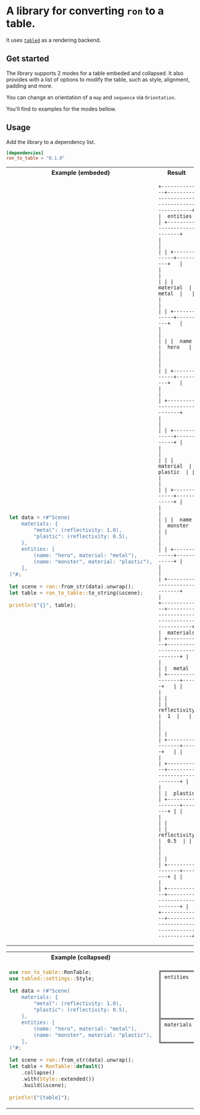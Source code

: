 # A library for converting `ron` to a table.

It uses [`tabled`](https://github.com/zhiburt/tabled) as a rendering backend.

## Get started

The library supports 2 modes for a table embeded and collapsed.
It also provides with a list of options to modify the table, such as style, alignment, padding and more.

You can change an orientation of a `map` and `sequence` via `Orientation`.

You'll find to examples for the modes bellow.

## Usage

Add the library to a dependency list.

```toml
[dependencies]
ron_to_table = "0.1.0"
```

<table>
<tr>
<th> Example (embeded) </th>
<th> Result </th>
</tr>
<tr>
<td>

```rust
let data = r#"Scene(
    materials: {
        "metal": (reflectivity: 1.0),
        "plastic": (reflectivity: 0.5),
    },
    entities: [
        (name: "hero", material: "metal"),
        (name: "monster", material: "plastic"),
    ],
)"#;

let scene = ron::from_str(data).unwrap();
let table = ron_to_table::to_string(&scene);

println!("{}", table);
```

</td>
<td style="vertical-align: top;">

```text
+-------------+--------------------------------------------+
|  entities   | +----------------------------+             |
|             | | +------------+---------+   |             |
|             | | |  material  |  metal  |   |             |
|             | | +------------+---------+   |             |
|             | | |  name      |  hero   |   |             |
|             | | +------------+---------+   |             |
|             | +----------------------------+             |
|             | | +------------+-----------+ |             |
|             | | |  material  |  plastic  | |             |
|             | | +------------+-----------+ |             |
|             | | |  name      |  monster  | |             |
|             | | +------------+-----------+ |             |
|             | +----------------------------+             |
+-------------+--------------------------------------------+
|  materials  | +-----------+----------------------------+ |
|             | |  metal    | +----------------+-----+   | |
|             | |           | |  reflectivity  |  1  |   | |
|             | |           | +----------------+-----+   | |
|             | +-----------+----------------------------+ |
|             | |  plastic  | +----------------+-------+ | |
|             | |           | |  reflectivity  |  0.5  | | |
|             | |           | +----------------+-------+ | |
|             | +-----------+----------------------------+ |
+-------------+--------------------------------------------+
```

</td>
</tr>
</table>

<table>
<tr>
<th> Example (collapsed) </th>
<th> Result </th>
</tr>
<tr>
<td>

```rust
use ron_to_table::RonTable;
use tabled::settings::Style;

let data = r#"Scene(
    materials: {
        "metal": (reflectivity: 1.0),
        "plastic": (reflectivity: 0.5),
    },
    entities: [
        (name: "hero", material: "metal"),
        (name: "monster", material: "plastic"),
    ],
)"#;

let scene = ron::from_str(data).unwrap();
let table = RonTable::default()
    .collapse()
    .with(Style::extended())
    .build(&scene);

println!("{table}");
```

</td>
<td style="vertical-align: top;">

```text
╔═══════════╦══════════╦═══════════════════╗
║ entities  ║ material ║ metal             ║
║           ╠══════════╬═══════════════════╣
║           ║ name     ║ hero              ║
║           ╠══════════╬═══════════════════╣
║           ║ material ║ plastic           ║
║           ╠══════════╬═══════════════════╣
║           ║ name     ║ monster           ║
╠═══════════╬═════════╦╩═════════════╦═════╣
║ materials ║ metal   ║ reflectivity ║ 1   ║
║           ╠═════════╬══════════════╬═════╣
║           ║ plastic ║ reflectivity ║ 0.5 ║
╚═══════════╩═════════╩══════════════╩═════╝
```

